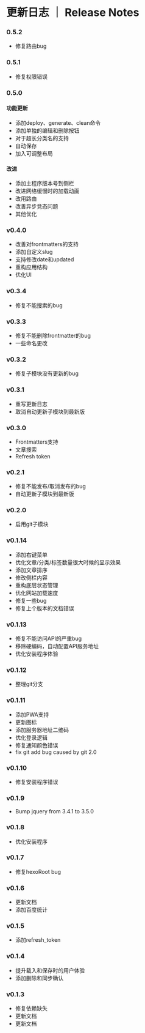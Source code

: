 # 更新日志 ｜ Release Notes

### 0.5.2

- 修复路由bug

### 0.5.1

- 修复权限错误

### 0.5.0

#### 功能更新

- 添加deploy、generate、clean命令
- 添加单独的编辑和删除按钮
- 对于超长分类名的支持
- 自动保存
- 加入可调整布局

#### 改进

- 添加主程序版本号到侧栏
- 改进网络缓慢时的加载动画
- 改用路由
- 改善异步竞态问题
- 其他优化

### v0.4.0

- 改善对frontmatters的支持
- 添加自定义slug
- 支持修改date和updated
- 重构应用结构
- 优化UI

### v0.3.4

- 修复不能搜索的bug

### v0.3.3

- 修复不能删除frontmatter的bug
- 一些命名更改

### v0.3.2

- 修复子模块没有更新的bug

### v0.3.1

- 重写更新日志
- 取消自动更新子模块到最新版

### v0.3.0

- Frontmatters支持
- 文章搜索
- Refresh token

### v0.2.1

- 修复不能发布/取消发布的bug
- 自动更新子模块到最新版

### v0.2.0

- 启用git子模块

### v0.1.14

- 添加右键菜单
- 优化文章/分类/标签数量很大时候的显示效果
- 添加文章排序
- 修改侧栏内容
- 重构底层状态管理
- 优化网站加载速度
- 修复一些bug
- 修复上个版本的文档错误

### v0.1.13

- 修复不能访问API的严重bug
- 移除硬编码，自动配置API服务地址
- 优化安装程序体验

### v0.1.12

- 整理git分支

### v0.1.11

- 添加PWA支持
- 更新图标
- 添加服务器地址二维码
- 优化登录逻辑
- 修复通知颜色错误
- fix git add bug caused by git 2.0

### v0.1.10

- 修复安装程序错误

### v0.1.9

- Bump jquery from 3.4.1 to 3.5.0

### v0.1.8

- 优化安装程序

### v0.1.7

- 修复hexoRoot bug

### v0.1.6

- 更新文档
- 添加百度统计

### v0.1.5

- 添加refresh_token

### v0.1.4

- 提升载入和保存时的用户体验
- 添加删除和同步确认

### v0.1.3

- 修复依赖缺失
- 更新文档
- 更新文档
